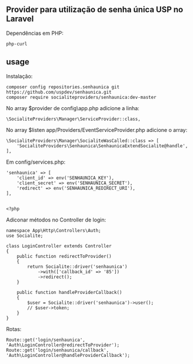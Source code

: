 ## Provider para utilização de senha única USP no Laravel 

Dependências em PHP:

    php-curl
    
## usage

Instalação:

    composer config repositories.senhaunica git https://github.com/uspdev/senhaunica.git
    composer require socialiteproviders/senhaunica:dev-master
    
No array $provider de config\app.php adicione a linha:
    
    \SocialiteProviders\Manager\ServiceProvider::class,
    
No array $listen app/Providers/EventServiceProvider.php adicione o array:

    \SocialiteProviders\Manager\SocialiteWasCalled::class => [
        'SocialiteProviders\Senhaunica\SenhaunicaExtendSocialite@handle',
    ],
    
Em config/services.php:

    'senhaunica' => [
        'client_id' => env('SENHAUNICA_KEY'),
        'client_secret' => env('SENHAUNICA_SECRET'),
        'redirect' => env('SENHAUNICA_REDIRECT_URI'),  
    ], 
    
    
    <?php

Adiconar métodos no Controller de login:

    namespace App\Http\Controllers\Auth;
    use Socialite;

    class LoginController extends Controller
    {
        public function redirectToProvider()
        {
            return Socialite::driver('senhaunica')
                ->with(['callback_id' => '85'])
                ->redirect();
        }

        public function handleProviderCallback()
        {
            $user = Socialite::driver('senhaunica')->user();
            // $user->token;
        }
    }

Rotas:

    Route::get('login/senhaunica', 'Auth\LoginController@redirectToProvider');
    Route::get('login/senhaunica/callback', 'Auth\LoginController@handleProviderCallback');
